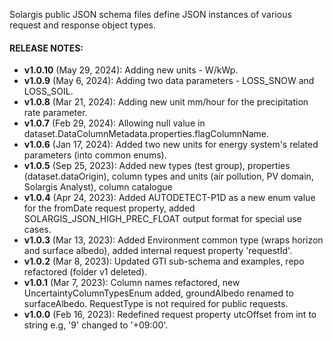 Solargis public JSON schema files define JSON instances of various request and response object types.

#### RELEASE NOTES:
- **v1.0.10** (May 29, 2024): Adding new units - W/kWp.
- **v1.0.9** (May 6, 2024): Adding two data parameters - LOSS_SNOW and LOSS_SOIL.
- **v1.0.8** (Mar 21, 2024): Adding new unit mm/hour for the precipitation rate parameter.
- **v1.0.7** (Feb 29, 2024): Allowing null value in dataset.DataColumnMetadata.properties.flagColumnName.
- **v1.0.6** (Jan 17, 2024): Added two new units for energy system's related parameters (into common enums).
- **v1.0.5** (Sep 25, 2023): Added new types (test group), properties (dataset.dataOrigin), column types and units (air pollution, PV domain, Solargis Analyst), column catalogue
- **v1.0.4** (Apr 24, 2023): Added AUTODETECT-P1D as a new enum value for the fromDate request property, added SOLARGIS_JSON_HIGH_PREC_FLOAT output format for special use cases.
- **v1.0.3** (Mar 13, 2023): Added Environment common type (wraps horizon and surface albedo), added internal request property 'requestId'.
- **v1.0.2** (Mar 8, 2023): Updated GTI sub-schema and examples, repo refactored (folder v1 deleted).
- **v1.0.1** (Mar 7, 2023): Column names refactored, new UncertaintyColumnTypesEnum added, groundAlbedo renamed to surfaceAlbedo. RequestType is not required for public requests.
- **v1.0.0** (Feb 16, 2023): Redefined request property utcOffset from int to string e.g, '9' changed to '+09:00'.
